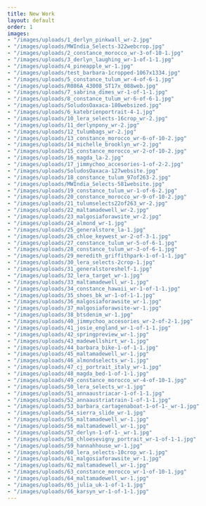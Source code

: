 ```yaml
---
title: New Work
layout: default
order: 1
images:
- "/images/uploads/1_derlyn_pinkwall_wr-2.jpg"
- "/images/uploads/MWIndia_Selects-322webcrop.jpg"
- "/images/uploads/2_constance_morocco_wr-3-of-10-1.jpg"
- "/images/uploads/3_derlyn_laughing_wr-1-of-1-1.jpg"
- "/images/uploads/4_pineapple_wr-1.jpg"
- "/images/uploads/test_barbara-1cropped-1067x1334.jpg"
- "/images/uploads/5_constance_tulum_wr-4-of-6-1.jpg"
- "/images/uploads/R086A_43008_ST17x_088web.jpg"
- "/images/uploads/7_sabrina_dimes_wr-1-of-1-1.jpg"
- "/images/uploads/8_constance_tulum_wr-6-of-6-1.jpg"
- "/images/uploads/SoludosOaxaca-180websized.jpg"
- "/images/uploads/6_katebrienportrait-4-1.jpg"
- "/images/uploads/10_lera_selects-16crop_wr-2.jpg"
- "/images/uploads/11_derlynpony_wr-2.jpg"
- "/images/uploads/12_tulumbags_wr-2.jpg"
- "/images/uploads/13_constance_morocco_wr-6-of-10-2.jpg"
- "/images/uploads/14_michelle_brooklyn_wr-2.jpg"
- "/images/uploads/15_constance_morocco_wr-2-of-10-2.jpg"
- "/images/uploads/16_magda_la-2.jpg"
- "/images/uploads/17_jimmychoo_accesories-1-of-2-2.jpg"
- "/images/uploads/SoludosOaxaca-127website.jpg"
- "/images/uploads/18_constance_tulum_97of263-2.jpg"
- "/images/uploads/MWIndia_Selects-581website.jpg"
- "/images/uploads/19_constance_tulum_wr-1-of-6-2.jpg"
- "/images/uploads/20_constance_morocco_wr-9-of-10-2.jpg"
- "/images/uploads/21_tulumselects22of263_wr-2.jpg"
- "/images/uploads/22_maltamadewell_wr-2.jpg"
- "/images/uploads/23_malgosiaforawsite_wr-2.jpg"
- "/images/uploads/24_almond_wr-1.jpg"
- "/images/uploads/25_generalstore_la-1.jpg"
- "/images/uploads/26_chloe_keywest_wr-2-of-3-1.jpg"
- "/images/uploads/27_constance_tulum_wr-5-of-6-1.jpg"
- "/images/uploads/28_constance_tulum_wr-3-of-6-1.jpg"
- "/images/uploads/29_meredith_griffithpark-1-of-1-1.jpg"
- "/images/uploads/30_lera_selects-2crop-1.jpg"
- "/images/uploads/31_generalstoreshelf-1.jpg"
- "/images/uploads/32_lera_target_wr-1.jpg"
- "/images/uploads/33_maltamadewell_wr-1.jpg"
- "/images/uploads/34_constance_hawaii_wr-1-of-1-1.jpg"
- "/images/uploads/35_shoes_bk_wr-1-of-1-1.jpg"
- "/images/uploads/36_malgosiaforawsite_wr-1.jpg"
- "/images/uploads/37_malgosiaforawsite-wr-1.jpg"
- "/images/uploads/38_btsdenim_wr-1.jpg"
- "/images/uploads/40_jimmychoo_accesories_wr-2-of-2-1.jpg"
- "/images/uploads/41_josie_england_wr-1-of-1-1.jpg"
- "/images/uploads/42_springpreview_wr-1.jpg"
- "/images/uploads/43_madewellshirt_wr-1.jpg"
- "/images/uploads/44_barbara_bike-1-of-1-1.jpg"
- "/images/uploads/45_maltamadewell_wr-1.jpg"
- "/images/uploads/46_almondselects_wr-1.jpg"
- "/images/uploads/47_cj_portrait_italy_wr-1.jpg"
- "/images/uploads/48_magda_bed-1-of-1-1.jpg"
- "/images/uploads/49_constance_morocco_wr-4-of-10-1.jpg"
- "/images/uploads/50_lera_selects_wr-1.jpg"
- "/images/uploads/51_annaaustriacar-1-of-1-1.jpg"
- "/images/uploads/52_annaaustriatrain-1-of-1-1.jpg"
- "/images/uploads/53_barbara_cartagenaboat-1-of-1-_wr-1.jpg"
- "/images/uploads/54_sierra_slide_wr-1.jpg"
- "/images/uploads/55_maltamadewell_wr-1.jpg"
- "/images/uploads/56_maltamadewell_wr-1.jpg"
- "/images/uploads/57_derlyn-1-of-1-_wr-1.jpg"
- "/images/uploads/58_chloesevigny_portrait_wr-1-of-1-1.jpg"
- "/images/uploads/59_hannahhouse_wr-1.jpg"
- "/images/uploads/60_lera_selects-10crop_wr-1.jpg"
- "/images/uploads/61_malgosiaforawsite_wr-1.jpg"
- "/images/uploads/62_maltamadewell_wr-1.jpg"
- "/images/uploads/63_constance_morocco_wr-1-of-10-1.jpg"
- "/images/uploads/64_maltamadewell_wr-1.jpg"
- "/images/uploads/65_julia_uk-1-of-1-1.jpg"
- "/images/uploads/66_karsyn_wr-1-of-1-1.jpg"
---
```


